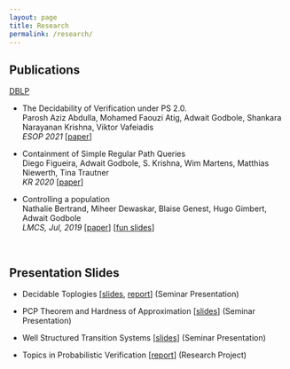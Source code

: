 ```yaml
---
layout: page
title: Research
permalink: /research/
---
```


<!-- ### Research -->

<!-- My main interests lie in Verification, and Formal Methods. -->

## Publications 

[DBLP](https://dblp.org/pid/260/7068.html) <br/>

* The Decidability of Verification under PS 2.0.<br/>
Parosh Aziz Abdulla, Mohamed Faouzi Atig, Adwait Godbole, Shankara Narayanan Krishna, Viktor Vafeiadis<br/>
*ESOP 2021* [[paper](https://rd.springer.com/chapter/10.1007%2F978-3-030-72019-3_1)]


* Containment of Simple Regular Path Queries<br/>
Diego Figueira, Adwait Godbole, S. Krishna, Wim Martens, Matthias Niewerth, Tina Trautner<br/>
*KR 2020* [[paper](https://proceedings.kr.org/2020/38/)]

* Controlling a population<br/>
Nathalie Bertrand, Miheer Dewaskar, Blaise Genest, Hugo Gimbert, Adwait Godbole<br/>
*LMCS, Jul, 2019*
[[paper](https://arxiv.org/pdf/1807.00893.pdf)] [[fun slides](https://ag1502.github.io/popcon.html)]
<br/>
<!-- \[[code](link)\] -->
<!-- [Here](https://ag1502.github.io/popcon.html) are some slides for an overview of the work. -->


## Presentation Slides

* Decidable Toplogies [[slides](https://ag1502.github.io/slides/Decidable_Topologies.pdf), [report](https://ag1502.github.io/slides/DecidableTopologies.pdf)] (Seminar Presentation)

* PCP Theorem and Hardness of Approximation [[slides](https://ag1502.github.io/slides/PCP_and_HoA.pdf)]
(Seminar Presentation)

* Well Structured Transition Systems [[slides](https://ag1502.github.io/slides/WSTS.pdf)]
(Seminar Presentation)

* Topics in Probabilistic Verification [[report](https://ag1502.github.io/slides/Report.pdf)]
(Research Project)

